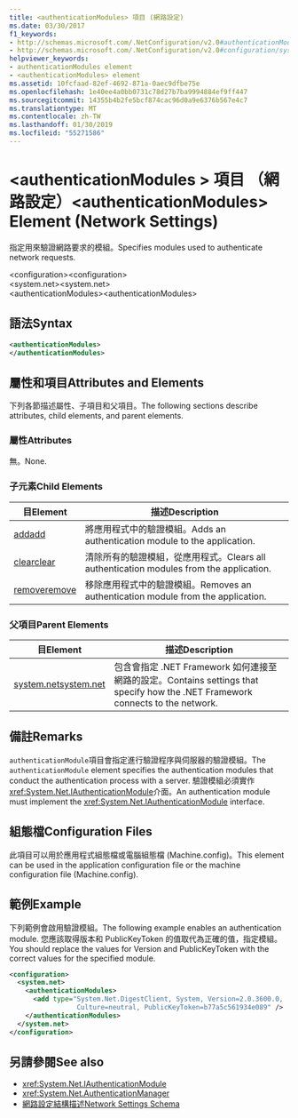 ```yaml
---
title: <authenticationModules> 項目 (網路設定)
ms.date: 03/30/2017
f1_keywords:
- http://schemas.microsoft.com/.NetConfiguration/v2.0#authenticationModules
- http://schemas.microsoft.com/.NetConfiguration/v2.0#configuration/system.net/authenticationModules
helpviewer_keywords:
- authenticationModules element
- <authenticationModules> element
ms.assetid: 10fcfaad-82ef-4692-871a-0aec9dfbe75e
ms.openlocfilehash: 1e40ee4a0bb0731c78d27b7ba9994884ef9ff447
ms.sourcegitcommit: 14355b4b2fe5bcf874cac96d0a9e6376b567e4c7
ms.translationtype: MT
ms.contentlocale: zh-TW
ms.lasthandoff: 01/30/2019
ms.locfileid: "55271586"
---
```

# <a name="authenticationmodules-element-network-settings"></a><span data-ttu-id="cd253-102">\<authenticationModules > 項目 （網路設定）</span><span class="sxs-lookup"><span data-stu-id="cd253-102">\<authenticationModules> Element (Network Settings)</span></span>
<span data-ttu-id="cd253-103">指定用來驗證網路要求的模組。</span><span class="sxs-lookup"><span data-stu-id="cd253-103">Specifies modules used to authenticate network requests.</span></span>  
  
 <span data-ttu-id="cd253-104">\<configuration></span><span class="sxs-lookup"><span data-stu-id="cd253-104">\<configuration></span></span>  
<span data-ttu-id="cd253-105">\<system.net></span><span class="sxs-lookup"><span data-stu-id="cd253-105">\<system.net></span></span>  
<span data-ttu-id="cd253-106">\<authenticationModules></span><span class="sxs-lookup"><span data-stu-id="cd253-106">\<authenticationModules></span></span>  
  
## <a name="syntax"></a><span data-ttu-id="cd253-107">語法</span><span class="sxs-lookup"><span data-stu-id="cd253-107">Syntax</span></span>  
  
```xml  
<authenticationModules>   
</authenticationModules>  
```  
  
## <a name="attributes-and-elements"></a><span data-ttu-id="cd253-108">屬性和項目</span><span class="sxs-lookup"><span data-stu-id="cd253-108">Attributes and Elements</span></span>  
 <span data-ttu-id="cd253-109">下列各節描述屬性、子項目和父項目。</span><span class="sxs-lookup"><span data-stu-id="cd253-109">The following sections describe attributes, child elements, and parent elements.</span></span>  
  
### <a name="attributes"></a><span data-ttu-id="cd253-110">屬性</span><span class="sxs-lookup"><span data-stu-id="cd253-110">Attributes</span></span>  
 <span data-ttu-id="cd253-111">無。</span><span class="sxs-lookup"><span data-stu-id="cd253-111">None.</span></span>  
  
### <a name="child-elements"></a><span data-ttu-id="cd253-112">子元素</span><span class="sxs-lookup"><span data-stu-id="cd253-112">Child Elements</span></span>  
  
|<span data-ttu-id="cd253-113">**目**</span><span class="sxs-lookup"><span data-stu-id="cd253-113">**Element**</span></span>|<span data-ttu-id="cd253-114">**描述**</span><span class="sxs-lookup"><span data-stu-id="cd253-114">**Description**</span></span>|  
|-----------------|---------------------|  
|[<span data-ttu-id="cd253-115">add</span><span class="sxs-lookup"><span data-stu-id="cd253-115">add</span></span>](../../../../../docs/framework/configure-apps/file-schema/network/add-element-for-authenticationmodules-network-settings.md)|<span data-ttu-id="cd253-116">將應用程式中的驗證模組。</span><span class="sxs-lookup"><span data-stu-id="cd253-116">Adds an authentication module to the application.</span></span>|  
|[<span data-ttu-id="cd253-117">clear</span><span class="sxs-lookup"><span data-stu-id="cd253-117">clear</span></span>](../../../../../docs/framework/configure-apps/file-schema/network/clear-element-for-authenticationmodules-network-settings.md)|<span data-ttu-id="cd253-118">清除所有的驗證模組，從應用程式。</span><span class="sxs-lookup"><span data-stu-id="cd253-118">Clears all authentication modules from the application.</span></span>|  
|[<span data-ttu-id="cd253-119">remove</span><span class="sxs-lookup"><span data-stu-id="cd253-119">remove</span></span>](../../../../../docs/framework/configure-apps/file-schema/network/remove-element-for-authenticationmodules-network-settings.md)|<span data-ttu-id="cd253-120">移除應用程式中的驗證模組。</span><span class="sxs-lookup"><span data-stu-id="cd253-120">Removes an authentication module from the application.</span></span>|  
  
### <a name="parent-elements"></a><span data-ttu-id="cd253-121">父項目</span><span class="sxs-lookup"><span data-stu-id="cd253-121">Parent Elements</span></span>  
  
|<span data-ttu-id="cd253-122">**目**</span><span class="sxs-lookup"><span data-stu-id="cd253-122">**Element**</span></span>|<span data-ttu-id="cd253-123">**描述**</span><span class="sxs-lookup"><span data-stu-id="cd253-123">**Description**</span></span>|  
|-----------------|---------------------|  
|[<span data-ttu-id="cd253-124">system.net</span><span class="sxs-lookup"><span data-stu-id="cd253-124">system.net</span></span>](../../../../../docs/framework/configure-apps/file-schema/network/system-net-element-network-settings.md)|<span data-ttu-id="cd253-125">包含會指定 .NET Framework 如何連接至網路的設定。</span><span class="sxs-lookup"><span data-stu-id="cd253-125">Contains settings that specify how the .NET Framework connects to the network.</span></span>|  
  
## <a name="remarks"></a><span data-ttu-id="cd253-126">備註</span><span class="sxs-lookup"><span data-stu-id="cd253-126">Remarks</span></span>  
 <span data-ttu-id="cd253-127">`authenticationModule`項目會指定進行驗證程序與伺服器的驗證模組。</span><span class="sxs-lookup"><span data-stu-id="cd253-127">The `authenticationModule` element specifies the authentication modules that conduct the authentication process with a server.</span></span> <span data-ttu-id="cd253-128">驗證模組必須實作<xref:System.Net.IAuthenticationModule>介面。</span><span class="sxs-lookup"><span data-stu-id="cd253-128">An authentication module must implement the <xref:System.Net.IAuthenticationModule> interface.</span></span>  
  
## <a name="configuration-files"></a><span data-ttu-id="cd253-129">組態檔</span><span class="sxs-lookup"><span data-stu-id="cd253-129">Configuration Files</span></span>  
 <span data-ttu-id="cd253-130">此項目可以用於應用程式組態檔或電腦組態檔 (Machine.config)。</span><span class="sxs-lookup"><span data-stu-id="cd253-130">This element can be used in the application configuration file or the machine configuration file (Machine.config).</span></span>  
  
## <a name="example"></a><span data-ttu-id="cd253-131">範例</span><span class="sxs-lookup"><span data-stu-id="cd253-131">Example</span></span>  
 <span data-ttu-id="cd253-132">下列範例會啟用驗證模組。</span><span class="sxs-lookup"><span data-stu-id="cd253-132">The following example enables an authentication module.</span></span> <span data-ttu-id="cd253-133">您應該取得版本和 PublicKeyToken 的值取代為正確的值，指定模組。</span><span class="sxs-lookup"><span data-stu-id="cd253-133">You should replace the values for Version and PublicKeyToken with the correct values for the specified module.</span></span>  
  
```xml  
<configuration>  
  <system.net>  
    <authenticationModules>  
      <add type="System.Net.DigestClient, System, Version=2.0.3600.0,  
                 Culture=neutral, PublicKeyToken=b77a5c561934e089" />  
    </authenticationModules>  
  </system.net>  
</configuration>  
```  
  
## <a name="see-also"></a><span data-ttu-id="cd253-134">另請參閱</span><span class="sxs-lookup"><span data-stu-id="cd253-134">See also</span></span>
- <xref:System.Net.IAuthenticationModule>
- <xref:System.Net.AuthenticationManager>
- [<span data-ttu-id="cd253-135">網路設定結構描述</span><span class="sxs-lookup"><span data-stu-id="cd253-135">Network Settings Schema</span></span>](../../../../../docs/framework/configure-apps/file-schema/network/index.md)
